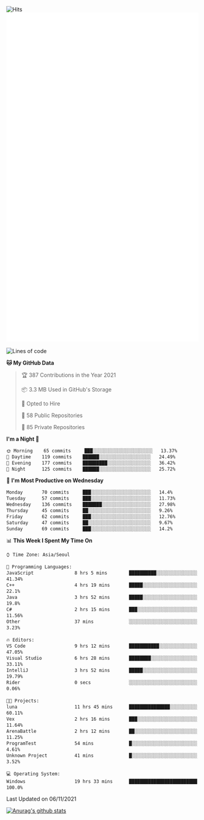 ![Hits](https://hits.seeyoufarm.com/api/count/incr/badge.svg?url=https%3A%2F%2Fgithub.com%2Fkokose1234&count_bg=%2379C83D&title_bg=%23555555&icon=apple.svg&icon_color=%23E7E7E7&title=hits&edge_flat=false)
<br/>
![Metrics](https://github.com/kokose1234/kokose1234/blob/main/github-metrics.svg)

<!--START_SECTION:waka-->
![Lines of code](https://img.shields.io/badge/From%20Hello%20World%20I%27ve%20Written-11.7%20million%20lines%20of%20code-blue)

**🐱 My GitHub Data** 

> 🏆 387 Contributions in the Year 2021
 > 
> 📦 3.3 MB Used in GitHub's Storage 
 > 
> 💼 Opted to Hire
 > 
> 📜 58 Public Repositories 
 > 
> 🔑 85 Private Repositories  
 > 
**I'm a Night 🦉** 

```text
🌞 Morning    65 commits     ███░░░░░░░░░░░░░░░░░░░░░░   13.37% 
🌆 Daytime    119 commits    ██████░░░░░░░░░░░░░░░░░░░   24.49% 
🌃 Evening    177 commits    █████████░░░░░░░░░░░░░░░░   36.42% 
🌙 Night      125 commits    ██████░░░░░░░░░░░░░░░░░░░   25.72%

```
📅 **I'm Most Productive on Wednesday** 

```text
Monday       70 commits     ███░░░░░░░░░░░░░░░░░░░░░░   14.4% 
Tuesday      57 commits     ███░░░░░░░░░░░░░░░░░░░░░░   11.73% 
Wednesday    136 commits    ███████░░░░░░░░░░░░░░░░░░   27.98% 
Thursday     45 commits     ██░░░░░░░░░░░░░░░░░░░░░░░   9.26% 
Friday       62 commits     ███░░░░░░░░░░░░░░░░░░░░░░   12.76% 
Saturday     47 commits     ██░░░░░░░░░░░░░░░░░░░░░░░   9.67% 
Sunday       69 commits     ███░░░░░░░░░░░░░░░░░░░░░░   14.2%

```


📊 **This Week I Spent My Time On** 

```text
⌚︎ Time Zone: Asia/Seoul

💬 Programming Languages: 
JavaScript               8 hrs 5 mins        ██████████░░░░░░░░░░░░░░░   41.34% 
C++                      4 hrs 19 mins       █████░░░░░░░░░░░░░░░░░░░░   22.1% 
Java                     3 hrs 52 mins       █████░░░░░░░░░░░░░░░░░░░░   19.8% 
C#                       2 hrs 15 mins       ███░░░░░░░░░░░░░░░░░░░░░░   11.56% 
Other                    37 mins             ░░░░░░░░░░░░░░░░░░░░░░░░░   3.23%

🔥 Editors: 
VS Code                  9 hrs 12 mins       ███████████░░░░░░░░░░░░░░   47.05% 
Visual Studio            6 hrs 28 mins       ████████░░░░░░░░░░░░░░░░░   33.11% 
IntelliJ                 3 hrs 52 mins       █████░░░░░░░░░░░░░░░░░░░░   19.79% 
Rider                    0 secs              ░░░░░░░░░░░░░░░░░░░░░░░░░   0.06%

🐱‍💻 Projects: 
luna                     11 hrs 45 mins      ███████████████░░░░░░░░░░   60.11% 
Vex                      2 hrs 16 mins       ███░░░░░░░░░░░░░░░░░░░░░░   11.64% 
ArenaBattle              2 hrs 12 mins       ██░░░░░░░░░░░░░░░░░░░░░░░   11.25% 
ProgramTest              54 mins             █░░░░░░░░░░░░░░░░░░░░░░░░   4.61% 
Unknown Project          41 mins             █░░░░░░░░░░░░░░░░░░░░░░░░   3.52%

💻 Operating System: 
Windows                  19 hrs 33 mins      █████████████████████████   100.0%

```


 Last Updated on 06/11/2021
<!--END_SECTION:waka-->

[![Anurag's github stats](https://github-readme-stats.vercel.app/api?username=kokose1234&theme=dracula)](https://github.com/anuraghazra/github-readme-stats)



	
